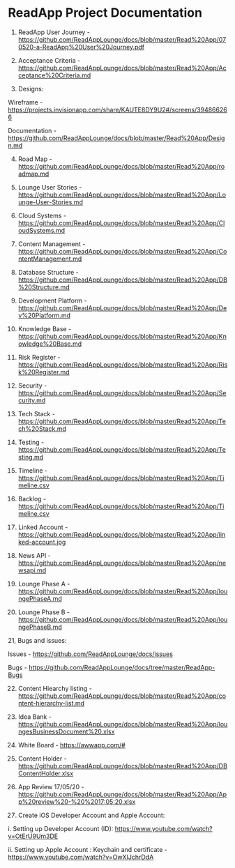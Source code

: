 # ReadApp Project Documentation

1. ReadApp User Journey - https://github.com/ReadAppLounge/docs/blob/master/Read%20App/070520-a-ReadApp%20User%20Journey.pdf

2. Acceptance Criteria - https://github.com/ReadAppLounge/docs/blob/master/Read%20App/Acceptance%20Criteria.md 

3. Designs: 

Wireframe - https://projects.invisionapp.com/share/KAUTE8DY9U2#/screens/394866266

Documentation - https://github.com/ReadAppLounge/docs/blob/master/Read%20App/Design.md  

4. Road Map - https://github.com/ReadAppLounge/docs/blob/master/Read%20App/roadmap.md 

5. Lounge User Stories - https://github.com/ReadAppLounge/docs/blob/master/Read%20App/Lounge-User-Stories.md 

6. Cloud Systems - https://github.com/ReadAppLounge/docs/blob/master/Read%20App/CloudSystems.md 

7. Content Management - https://github.com/ReadAppLounge/docs/blob/master/Read%20App/ContentManagement.md 

8. Database Structure - https://github.com/ReadAppLounge/docs/blob/master/Read%20App/DB%20Structure.md 

9. Development Platform - https://github.com/ReadAppLounge/docs/blob/master/Read%20App/Dev%20Platform.md 

10. Knowledge Base - https://github.com/ReadAppLounge/docs/blob/master/Read%20App/Knowledge%20Base.md 

11. Risk Register - https://github.com/ReadAppLounge/docs/blob/master/Read%20App/Risk%20Register.md 

12. Security - https://github.com/ReadAppLounge/docs/blob/master/Read%20App/Security.md 

13. Tech Stack - https://github.com/ReadAppLounge/docs/blob/master/Read%20App/Tech%20Stack.md

14. Testing - https://github.com/ReadAppLounge/docs/blob/master/Read%20App/Testing.md 

15. Timeline - https://github.com/ReadAppLounge/docs/blob/master/Read%20App/Timeline.csv 

16. Backlog - https://github.com/ReadAppLounge/docs/blob/master/Read%20App/Timeline.csv 

17. Linked Account - https://github.com/ReadAppLounge/docs/blob/master/Read%20App/linked-account.jpg

18. News API - https://github.com/ReadAppLounge/docs/blob/master/Read%20App/newsapi.md

19. Lounge Phase A - https://github.com/ReadAppLounge/docs/blob/master/Read%20App/loungePhaseA.md 

20. Lounge Phase B - https://github.com/ReadAppLounge/docs/blob/master/Read%20App/loungePhaseB.md

21, Bugs and issues:

Issues - https://github.com/ReadAppLounge/docs/issues

Bugs - https://github.com/ReadAppLounge/docs/tree/master/ReadApp-Bugs

22. Content Hiearchy listing - https://github.com/ReadAppLounge/docs/blob/master/Read%20App/content-hierarchy-list.md

23. Idea Bank - https://github.com/ReadAppLounge/docs/blob/master/Read%20App/loungesBusinessDocument%20.xlsx

24. White Board - https://awwapp.com/#

25. Content Holder - https://github.com/ReadAppLounge/docs/blob/master/Read%20App/DBContentHolder.xlsx

26. App Review 17/05/20 - https://github.com/ReadAppLounge/docs/blob/master/Read%20App/App%20review%20-%20%2017:05:20.xlsx 

27. Create iOS Developer Account and Apple Account:



i. Setting up Developer Account (ID):    https://www.youtube.com/watch?v=OtErU9Um3DE  


ii. Setting up Apple Account : Keychain and  certificate - https://www.youtube.com/watch?v=OwXIJchrDdA  
